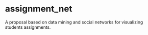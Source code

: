 # assignment_net
A proposal based on data mining and social networks for visualizing students assignments.
